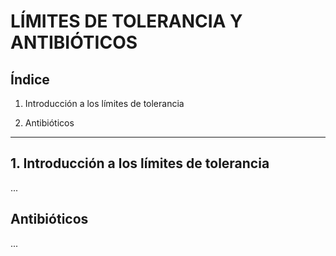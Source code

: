 # LÍMITES DE TOLERANCIA Y ANTIBIÓTICOS

## Índice

1. Introducción a los límites de tolerancia

2. Antibióticos

------------------

## **1. Introducción a los límites de tolerancia**
...
## **Antibióticos**
...
